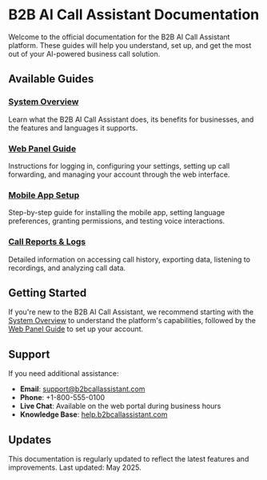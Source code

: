 # B2B AI Call Assistant Documentation

Welcome to the official documentation for the B2B AI Call Assistant platform. These guides will help you understand, set up, and get the most out of your AI-powered business call solution.

## Available Guides

### [System Overview](system-overview.md)
Learn what the B2B AI Call Assistant does, its benefits for businesses, and the features and languages it supports.

### [Web Panel Guide](web-panel-guide.md)
Instructions for logging in, configuring your settings, setting up call forwarding, and managing your account through the web interface.

### [Mobile App Setup](mobile-app-setup.md)
Step-by-step guide for installing the mobile app, setting language preferences, granting permissions, and testing voice interactions.

### [Call Reports & Logs](call-reports-logs.md)
Detailed information on accessing call history, exporting data, listening to recordings, and analyzing call data.

## Getting Started

If you're new to the B2B AI Call Assistant, we recommend starting with the [System Overview](system-overview.md) to understand the platform's capabilities, followed by the [Web Panel Guide](web-panel-guide.md) to set up your account.

## Support

If you need additional assistance:

- **Email**: support@b2bcallassistant.com
- **Phone**: +1-800-555-0100
- **Live Chat**: Available on the web portal during business hours
- **Knowledge Base**: [help.b2bcallassistant.com](https://help.b2bcallassistant.com)

## Updates

This documentation is regularly updated to reflect the latest features and improvements. Last updated: May 2025.